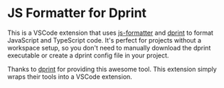 # JS Formatter for Dprint

This is a VSCode extension that uses [js-formatter](https://github.com/dprint/js-formatter) and [dprint](https://github.com/dprint/dprint) to format JavaScript and TypeScript code. It's perfect for projects without a workspace setup, so you don't need to manually download the dprint executable or create a dprint config file in your project.

Thanks to [dprint](https://dprint.dev) for providing this awesome tool. This extension simply wraps their tools into a VSCode extension.